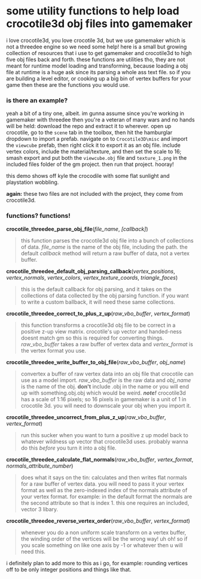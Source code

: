 # some utility functions to help load crocotile3d obj files into gamemaker

i love crocotile3d, you love crocotile 3d, but we use gamemaker which is not a threedee engine so we need some help! here is a small but growing collection of resources that i use to get gamemaker and crocotile3d to high five obj files back and forth. these functions are utilities tho, they are not meant for runtime model loading and transforming, because loading a obj file at runtime is a huge ask since its parsing a whole ass text file. so if you are building a level editor, or cooking up a big bin of vertex buffers for your game then these are the functions you would use.

### is there an example?
yeah a bit of a tiny one, albeit. im gunna assume since you're working in gamemaker with threedee then you're a veteran of many wars and no hands will be held: download the repo and extract it to wherever. open up crocotile, go to the `scene` tab in the toolbox, then hit the hamburglar dropdown to import a prefab. navigate on to `Crocotile3D\misc` and import the `viewcube` prefab, then right click it to export it as an obj file. include vertex colors, include the material/texture, and then set the scale to 16; smash export and put both the  `viewcube.obj` file and `texture_1.png` in the included files folder of the gm project. then run that project. hooray!

this demo shows off kyle the crocodile with some flat sunlight and playstation wobbling.

**again:** these two files are not included with the project, they come from crocotile3d.

### functions? functions!

**crocotile\_threedee\_parse\_obj\_file**(_file_name_, _[callback]_)
> this function parses the crocotile3d obj file into a bunch of collections of data. *file_name* is the name of the obj file, including the path. the default *callback* method will return a raw buffer of data, not a vertex buffer.

**crocotile\_threedee\_default\_obj\_parsing\_callback**(*vertex\_positions*, *vertex\_normals*, *vertex\_colors*, *vertex\_texture\_coords*, *triangle\_faces*)
> this is the default callback for obj parsing, and it takes on the collections of data collected by the obj parsing function. if you want to write a custom ballback, it will need these same collections.

**crocotile\_threedee\_correct\_to\_plus\_z\_up**(_raw\_vbo\_buffer_, _vertex\_format_)
> this function transforms a crocotile3d obj file to be correct in a positive z-up view matrix. crocotile's up vector and handed-ness doesnt match gm so this is required for converting things. _raw\_vbo\_buffer_ takes a raw buffer of vertex data and _vertex\_format_ is the vertex format you use.

**crocotile\_threedee\_write\_buffer\_to\_obj\_file**(*raw\_vbo\_buffer*, *obj\_name*)
> convertex a buffer of raw vertex data into an obj file that crocotile can use as a model import. *raw\_vbo\_buffer* is the raw data and *obj\_name* is the name of the obj. **don't** include .obj in the name or you will end up with something.obj.obj which would be weird. **_note!_** crocotile3d has a scale of 1:16 pixels; so 16 pixels in gamemaker is a unit of 1 in crocotile 3d. you will need to downscale your obj when you import it.

**crocotile\_threedee\_uncorrect\_from\_plus\_z\_up**(_raw\_vbo\_buffer_, _vertex\_format_)
> run this sucker when you want to turn a positive z up model back to whatever wildness up vector that crocotile3d uses. probably wanna do this _before_ you turn it into a obj file.

**crocotile\_threedee\_calculate\_flat\_normals**(*raw\_vbo\_buffer*, *vertex\_format*, *normals\_attribute\_number*)
> does what it says on the tin: calculates and then writes flat normals for a raw buffer of vertex data. you will need to pass it your vertex format as well as the zero-indexed index of the normals attribute of your vertex format. for example: in the default format the normals are the second attribute so that is index 1. this one requires an included, vector 3 libary.

**crocotile\_threedee\_reverse\_vertex\_order**(*raw\_vbo\_buffer*, *vertex\_format*)
> whenever you do a non uniform scale transform on a vertex buffer, the winding order of the vertices will be the wrong way! uh oh! so if you scale something on like one axis by -1 or whatever then u will need this.

i definitely plan to add more to this as i go, for example: rounding vertices off to be only integer positions and things like that.